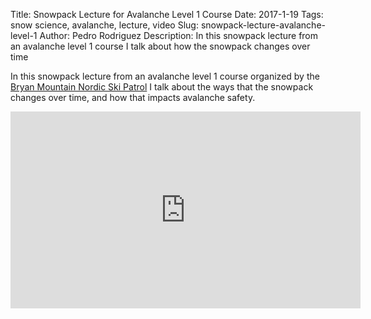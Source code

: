 Title: Snowpack Lecture for Avalanche Level 1 Course
Date: 2017-1-19
Tags: snow science, avalanche, lecture, video
Slug: snowpack-lecture-avalanche-level-1
Author: Pedro Rodriguez
Description: In this snowpack lecture from an avalanche level 1 course I talk about how the snowpack changes over time

In this snowpack lecture from an avalanche level 1 course organized by the <a href="http://bmnsp.org">Bryan Mountain Nordic Ski Patrol</a> I talk about the ways that the snowpack changes over time, and how that impacts avalanche safety.

<iframe width="560" height="315" src="https://www.youtube.com/watch?v=3fYxUW3T6YE" frameborder="0" allowfullscreen></iframe>

